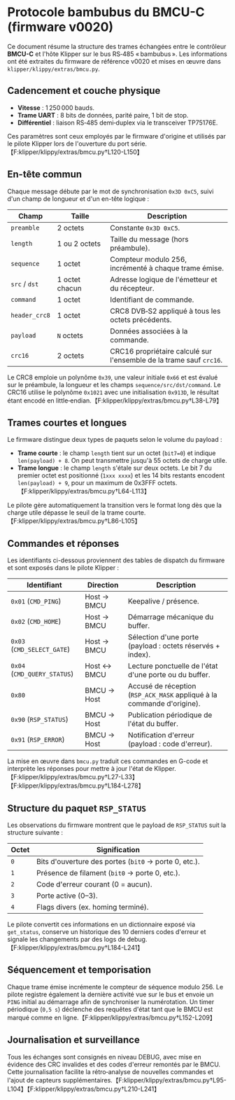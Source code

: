 # Protocole bambubus du BMCU-C (firmware v0020)

Ce document résume la structure des trames échangées entre le contrôleur
**BMCU-C** et l'hôte Klipper sur le bus RS‑485 « bambubus ». Les informations ont
été extraites du firmware de référence v0020 et mises en œuvre dans
`klipper/klippy/extras/bmcu.py`.

## Cadencement et couche physique

- **Vitesse** : 1 250 000 bauds.
- **Trame UART** : 8 bits de données, parité paire, 1 bit de stop.
- **Différentiel** : liaison RS‑485 demi‑duplex via le transceiver TP75176E.

Ces paramètres sont ceux employés par le firmware d'origine et utilisés par le
pilote Klipper lors de l'ouverture du port série.【F:klipper/klippy/extras/bmcu.py†L120-L150】

## En-tête commun

Chaque message débute par le mot de synchronisation `0x3D 0xC5`, suivi d'un
champ de longueur et d'un en-tête logique :

| Champ            | Taille | Description |
| ---------------- | ------ | ----------- |
| `preamble`       | 2 octets | Constante `0x3D 0xC5`. |
| `length`         | 1 ou 2 octets | Taille du message (hors préambule). |
| `sequence`       | 1 octet | Compteur modulo 256, incrémenté à chaque trame émise. |
| `src` / `dst`    | 1 octet chacun | Adresse logique de l'émetteur et du récepteur. |
| `command`        | 1 octet | Identifiant de commande. |
| `header_crc8`    | 1 octet | CRC8 DVB‑S2 appliqué à tous les octets précédents. |
| `payload`        | `N` octets | Données associées à la commande. |
| `crc16`          | 2 octets | CRC16 propriétaire calculé sur l'ensemble de la trame sauf `crc16`. |

Le CRC8 emploie un polynôme `0x39`, une valeur initiale `0x66` et est évalué sur
le préambule, la longueur et les champs `sequence/src/dst/command`. Le CRC16
utilise le polynôme `0x1021` avec une initialisation `0x913D`, le résultat étant
encodé en little‑endian.【F:klipper/klippy/extras/bmcu.py†L38-L79】

## Trames courtes et longues

Le firmware distingue deux types de paquets selon le volume du payload :

- **Trame courte** : le champ `length` tient sur un octet (`bit7=0`) et indique
  `len(payload) + 8`. On peut transmettre jusqu'à 55 octets de charge utile.
- **Trame longue** : le champ `length` s'étale sur deux octets. Le bit 7 du
  premier octet est positionné (`1xxx xxxx`) et les 14 bits restants encodent
  `len(payload) + 9`, pour un maximum de 0x3FFF octets.【F:klipper/klippy/extras/bmcu.py†L64-L113】

Le pilote gère automatiquement la transition vers le format long dès que la
charge utile dépasse le seuil de la trame courte.【F:klipper/klippy/extras/bmcu.py†L86-L105】

## Commandes et réponses

Les identifiants ci-dessous proviennent des tables de dispatch du firmware et
sont exposés dans le pilote Klipper :

| Identifiant | Direction | Description |
| ----------- | --------- | ----------- |
| `0x01` (`CMD_PING`) | Host → BMCU | Keepalive / présence. |
| `0x02` (`CMD_HOME`) | Host → BMCU | Démarrage mécanique du buffer. |
| `0x03` (`CMD_SELECT_GATE`) | Host → BMCU | Sélection d'une porte (payload : octets réservés + index). |
| `0x04` (`CMD_QUERY_STATUS`) | Host ↔ BMCU | Lecture ponctuelle de l'état d'une porte ou du buffer. |
| `0x80` | BMCU → Host | Accusé de réception (`RSP_ACK_MASK` appliqué à la commande d'origine). |
| `0x90` (`RSP_STATUS`) | BMCU → Host | Publication périodique de l'état du buffer. |
| `0x91` (`RSP_ERROR`) | BMCU → Host | Notification d'erreur (payload : code d'erreur). |

La mise en œuvre dans `bmcu.py` traduit ces commandes en G-code et interprète
les réponses pour mettre à jour l'état de Klipper.【F:klipper/klippy/extras/bmcu.py†L27-L33】【F:klipper/klippy/extras/bmcu.py†L184-L278】

## Structure du paquet `RSP_STATUS`

Les observations du firmware montrent que le payload de `RSP_STATUS` suit la
structure suivante :

| Octet | Signification |
| ----- | ------------- |
| `0`   | Bits d'ouverture des portes (`bit0` → porte 0, etc.). |
| `1`   | Présence de filament (`bit0` → porte 0, etc.). |
| `2`   | Code d'erreur courant (0 = aucun). |
| `3`   | Porte active (0–3). |
| `4`   | Flags divers (ex. homing terminé). |

Le pilote convertit ces informations en un dictionnaire exposé via
`get_status`, conserve un historique des 10 derniers codes d'erreur et signale
les changements par des logs de debug.【F:klipper/klippy/extras/bmcu.py†L184-L241】

## Séquencement et temporisation

Chaque trame émise incrémente le compteur de séquence modulo 256. Le pilote
registre également la dernière activité vue sur le bus et envoie un `PING`
initial au démarrage afin de synchroniser la numérotation. Un timer périodique
(`0,5 s`) déclenche des requêtes d'état tant que le BMCU est marqué comme en
ligne.【F:klipper/klippy/extras/bmcu.py†L152-L209】

## Journalisation et surveillance

Tous les échanges sont consignés en niveau DEBUG, avec mise en évidence des
CRC invalides et des codes d'erreur remontés par le BMCU. Cette journalisation
facilite la rétro‑analyse de nouvelles commandes et l'ajout de capteurs
supplémentaires.【F:klipper/klippy/extras/bmcu.py†L95-L104】【F:klipper/klippy/extras/bmcu.py†L210-L241】
